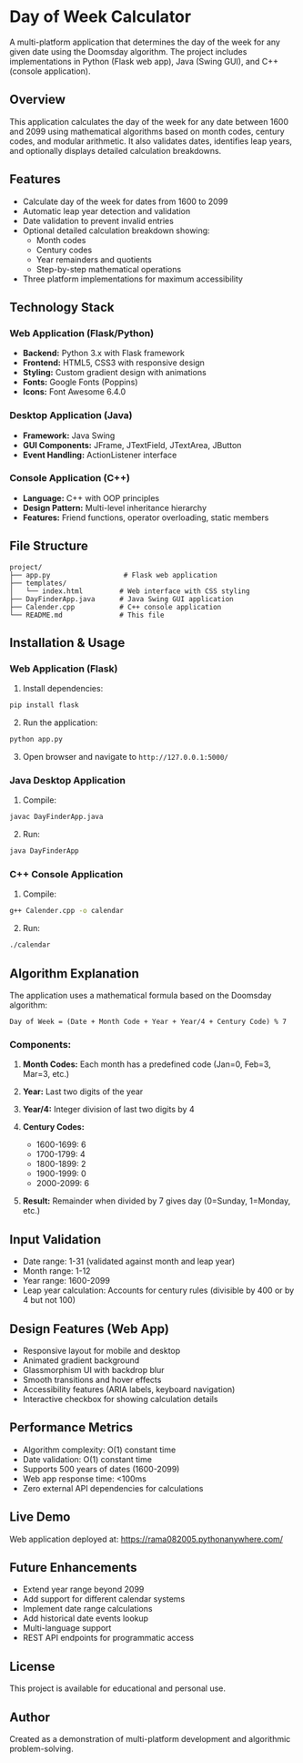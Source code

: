 # Day of Week Calculator

A multi-platform application that determines the day of the week for any given date using the Doomsday algorithm. The project includes implementations in Python (Flask web app), Java (Swing GUI), and C++ (console application).

## Overview

This application calculates the day of the week for any date between 1600 and 2099 using mathematical algorithms based on month codes, century codes, and modular arithmetic. It also validates dates, identifies leap years, and optionally displays detailed calculation breakdowns.

## Features

- Calculate day of the week for dates from 1600 to 2099
- Automatic leap year detection and validation
- Date validation to prevent invalid entries
- Optional detailed calculation breakdown showing:
  - Month codes
  - Century codes
  - Year remainders and quotients
  - Step-by-step mathematical operations
- Three platform implementations for maximum accessibility

## Technology Stack

### Web Application (Flask/Python)
- **Backend:** Python 3.x with Flask framework
- **Frontend:** HTML5, CSS3 with responsive design
- **Styling:** Custom gradient design with animations
- **Fonts:** Google Fonts (Poppins)
- **Icons:** Font Awesome 6.4.0

### Desktop Application (Java)
- **Framework:** Java Swing
- **GUI Components:** JFrame, JTextField, JTextArea, JButton
- **Event Handling:** ActionListener interface

### Console Application (C++)
- **Language:** C++ with OOP principles
- **Design Pattern:** Multi-level inheritance hierarchy
- **Features:** Friend functions, operator overloading, static members

## File Structure

```
project/
├── app.py                  # Flask web application
├── templates/
│   └── index.html         # Web interface with CSS styling
├── DayFinderApp.java      # Java Swing GUI application
├── Calender.cpp           # C++ console application
└── README.md              # This file
```

## Installation & Usage

### Web Application (Flask)

1. Install dependencies:
```bash
pip install flask
```

2. Run the application:
```bash
python app.py
```

3. Open browser and navigate to `http://127.0.0.1:5000/`

### Java Desktop Application

1. Compile:
```bash
javac DayFinderApp.java
```

2. Run:
```bash
java DayFinderApp
```

### C++ Console Application

1. Compile:
```bash
g++ Calender.cpp -o calendar
```

2. Run:
```bash
./calendar
```

## Algorithm Explanation

The application uses a mathematical formula based on the Doomsday algorithm:

```
Day of Week = (Date + Month Code + Year + Year/4 + Century Code) % 7
```

### Components:

1. **Month Codes:** Each month has a predefined code (Jan=0, Feb=3, Mar=3, etc.)
2. **Year:** Last two digits of the year
3. **Year/4:** Integer division of last two digits by 4
4. **Century Codes:**
   - 1600-1699: 6
   - 1700-1799: 4
   - 1800-1899: 2
   - 1900-1999: 0
   - 2000-2099: 6

5. **Result:** Remainder when divided by 7 gives day (0=Sunday, 1=Monday, etc.)

## Input Validation

- Date range: 1-31 (validated against month and leap year)
- Month range: 1-12
- Year range: 1600-2099
- Leap year calculation: Accounts for century rules (divisible by 400 or by 4 but not 100)

## Design Features (Web App)

- Responsive layout for mobile and desktop
- Animated gradient background
- Glassmorphism UI with backdrop blur
- Smooth transitions and hover effects
- Accessibility features (ARIA labels, keyboard navigation)
- Interactive checkbox for showing calculation details

## Performance Metrics

- Algorithm complexity: O(1) constant time
- Date validation: O(1) constant time
- Supports 500 years of dates (1600-2099)
- Web app response time: <100ms
- Zero external API dependencies for calculations

## Live Demo

Web application deployed at: https://rama082005.pythonanywhere.com/

## Future Enhancements

- Extend year range beyond 2099
- Add support for different calendar systems
- Implement date range calculations
- Add historical date events lookup
- Multi-language support
- REST API endpoints for programmatic access

## License

This project is available for educational and personal use.

## Author

Created as a demonstration of multi-platform development and algorithmic problem-solving.
